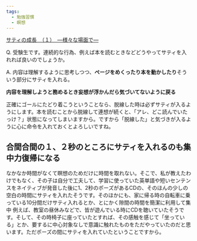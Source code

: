 ```yaml
---
tags:
  - 勉強習慣
  - 瞑想
---
```

[サティの成長　（１）　―様々な場面で―](https://www.satisati.jp/category13/category17/entry101.html)

Q. 受験生です。連続的な行為、例えば本を読むときなどどうやってサティを入れれば良いのでしょうか。

A. 内容は理解するように思考しつつ、**ページをめくったり本を動かしたり**そういう部分にサティを入れる。

**内容を理解しようと務めるとき妄想が浮かんだら気づいてないように戻る**

正確にゴールにたどり着こうということなら、脱線した時は必ずサティが入るようにします。本を読むことから脱線して連想が続くと、「アレ、どこ読んでいたっけ？」状態になってしまいますから。ですから「脱線した」と気づきが入るように心に命令を入れておくとよろしいですね。

## 合間合間の１、２秒のところにサティを入れるのも集中力復帰になる

なかなか時間がなくて瞑想のためだけに時間を取れない。そこで、私が教えたわけでもなく、その子は自分で工夫して、学習に使っていた英単語や短いセンテンスをネイティブが発音した後に1、2秒のポーズがあるCDの、そのほんの少しの空白の時間にサティを入れたそうです。そのほかにも、家に帰る時の自転車に乗っている10分間だけサティ入れるとか、とにかく隙間の時間を簡潔に利用して集中 
例えば、教室の昼休みなどで、皆が遊んでいる時にCDを聴いていたそうです。そして、その時椅子に座っていたとすれば、その感触を感じて「坐っている」とか、要するに中心対象なしで意識に触れたものをただやっていたのだと思います。ただポーズの間にサティを入れていたということですから。

